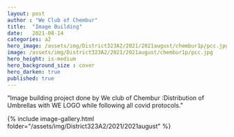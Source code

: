 ```yaml
---
layout: post
author : "We Club of Chembur"
title:  "Image Building"
date:   2021-08-14
categories: a2
hero_image: /assets/img/District323A2/2021/2021august/chembur1p/pcc.jpg
image: /assets/img/District323A2/2021/2021august/chembur1p/pcc.jpg
hero_height: is-medium
hero_background_size : cover
hero_darken: true
published: true
---
```


"Image building project done by We club of Chembur :Distribution of Umbrellas with WE LOGO while following all covid protocols."



{% include image-gallery.html folder="/assets/img/District323A2/2021/2021august" %}
